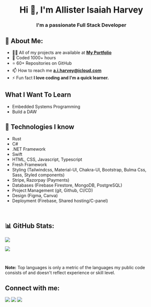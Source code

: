 <h1 align="center">Hi 👋, I'm Allister Isaiah Harvey</h1>
<h3 align="center">I'm a passionate Full Stack Developer

## 👀 About Me:

- 👨‍💻 All of my projects are available at
  **[My Portfolio](https://github.com/a-isaiahharvey?tab=repositories)**
- 🤠 Coded 1000+ hours
- ⭐ 60+ Repositories on GitHub
- 📫 How to reach me **a.i.harvey@icloud.com**
- ⚡ Fun fact **I love coding and I'm a quick learner.**

## What I Want To Learn

- Embedded Systems Programming
- Build a DAW

## 🚀 Technologies I know

- Rust
- C#
- .NET Framework
- Swift
- HTML, CSS, Javascript, Typescript
- Fresh Framework
- Styling (Tailwindcss, Material-UI, Chakra-UI, Bootstrap, Bulma Css, Sass,
  Styled components)
- Stripe, Razorpay (Payments)
- Databases (Firebase Firestore, MongoDB, PostgreSQL)
- Project Management (git, Github, CI/CD)
- Design (Figma, Canva)
- Deployment (Firebase, Shared hosting/C-panel)

<br/>

## 📊 GitHub Stats:

![](https://github-readme-stats.vercel.app/api?username=a-isaiahharvey&theme=transparent&include_all_commits=true&count_private=true)

![](https://github-readme-stats.vercel.app/api/top-langs/?username=a-isaiahharvey&theme=transparent&hide_border=false&include_all_commits=true&count_private=true&layout=compact)

<br/>

**Note:** Top languages is only a metric of the languages my public code
consists of and doesn't reflect experience or skill level.

## Connect with me:

<p align="left">

<a href = "https://www.linkedin.com/in/a-isaiahharvey"><img src="https://img.icons8.com/fluent/48/000000/linkedin.png"/></a>
<a href = "https://twitter.com/a_isaiahharvey"><img src="https://img.icons8.com/fluent/48/000000/twitter.png"/></a>
<a href = "https://www.instagram.com/a_isaiahharvey/"><img src="https://img.icons8.com/fluent/48/000000/instagram-new.png"/></a>

</p>

<!---
a-isaiahharvey/a-isaiahharvey is a ✨ special ✨ repository because its `README.md` (this file) appears on your GitHub profile.
You can click the Preview link to take a look at your changes.
--->
